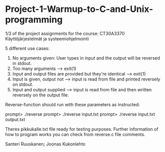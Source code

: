 # Project-1-Warmup-to-C-and-Unix-programming

1/3 of the project assignments for the course: CT30A3370 Käyttöjärjestelmät ja systeemiohjelmointi

5 different use cases:

1. No arguments given: User types in input and the output will be reversed in stdout.
2. Too many arguments --> exit(1)
3. Input and output files are provided but they're identical --> exit(1)
4. Input is given, output not --> input is read from file and printed reversely on stdout.
5. Input and output supplied --> input is read from file and then written reversely on the output file.

Reverse-function should run with these parameters as instructed:

prompt> ./reverse
prompt> ./reverse input.txt
prompt> ./reverse input.txt output.txt

Theres pikkukalle.txt file ready for testing purposes. Further information of how to program works you can check from reverse.c file comments. 

Santeri Ruuskanen; Joonas Kukonlehto
